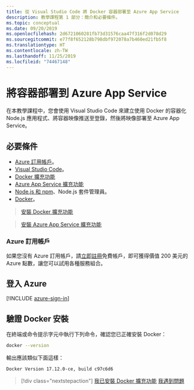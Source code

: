 ```yaml
---
title: 從 Visual Studio Code 將 Docker 容器部署至 Azure App Service
description: 教學課程第 1 部分：簡介和必要條件。
ms.topic: conceptual
ms.date: 09/20/2019
ms.openlocfilehash: 2d6721060281fb73d31576caa47f316f2d078d29
ms.sourcegitcommit: e77f8f652128b798dbf972078a7b460ed21fb5f8
ms.translationtype: HT
ms.contentlocale: zh-TW
ms.lasthandoff: 11/25/2019
ms.locfileid: "74467148"
---
```

# <a name="deploy-containers-to-azure-app-service"></a>將容器部署到 Azure App Service

在本教學課程中，您會使用 Visual Studio Code 來建立使用 Docker 的容器化 Node.js 應用程式、將容器映像推送至登錄，然後將映像部署至 Azure App Service。

## <a name="prerequisites"></a>必要條件

- [Azure 訂用帳戶](#azure-subscription)。
- [Visual Studio Code](https://code.visualstudio.com/)。
- [Docker 擴充功能](vscode:extension/ms-azuretools.vscode-docker)
- [Azure App Service 擴充功能](vscode:extension/ms-azuretools.vscode-azureappservice)
- [Node.js 和 npm](https://nodejs.org/en/download)、Node.js 套件管理員。
- [Docker](https://www.docker.com/community-edition)。

> <a class="tutorial-install-extension-btn" href="vscode:extension/ms-azuretools.vscode-docker">安裝 Docker 擴充功能</a>

> <a class="tutorial-install-extension-btn" href="vscode:extension/ms-azuretools.vscode-azureappservice">安裝 Azure App Service 擴充功能</a>

### <a name="azure-subscription"></a>Azure 訂用帳戶

如果您沒有 Azure 訂用帳戶，請[立即註冊](https://azure.microsoft.com/free/?utm_source=campaign&utm_campaign=vscode-tutorial-docker-extension&mktingSource=vscode-tutorial-docker-extension)免費帳戶，即可獲得價值 200 美元的 Azure 點數，讓您可以試用各種服務組合。

## <a name="sign-in-to-azure"></a>登入 Azure

[!INCLUDE [azure-sign-in](includes/azure-sign-in.md)]

## <a name="verify-docker-install"></a>驗證 Docker 安裝

在終端或命令提示字元中執行下列命令，確認您已正確安裝 Docker：

```bash
docker --version
```

輸出應該類似下面這樣：

```output
Docker Version 17.12.0-ce, build c97c6d6
```

> [!div class="nextstepaction"]
> [我已安裝 Docker 擴充功能](tutorial-vscode-docker-node-02.md) [我遇到問題](https://www.research.net/r/PWZWZ52?tutorial=docker-extension&step=getting-started)
